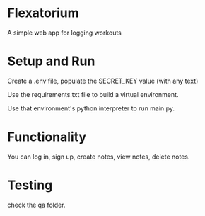 # Flexatorium
A simple web app for logging workouts

# Setup and Run

Create a .env file, populate the SECRET_KEY value (with any text)

Use the requirements.txt file to build a virtual environment.

Use that environment's python interpreter to run main.py.

# Functionality

You can log in, sign up, create notes, view notes, delete notes.


# Testing

check the qa folder.

